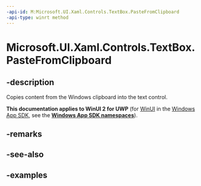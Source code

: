 ```yaml
---
-api-id: M:Microsoft.UI.Xaml.Controls.TextBox.PasteFromClipboard
-api-type: winrt method
---
```


<!-- Method syntax.
public void TextBox.PasteFromClipboard()
-->

# Microsoft.UI.Xaml.Controls.TextBox.PasteFromClipboard

## -description

Copies content from the Windows clipboard into the text control.

**This documentation applies to WinUI 2 for UWP** (for [WinUI](/windows/apps/winui/winui3/) in the [Windows App SDK](/windows/apps/windows-app-sdk/), see the **[Windows App SDK namespaces](/windows/windows-app-sdk/api/winrt/)**).

## -remarks

## -see-also

## -examples

